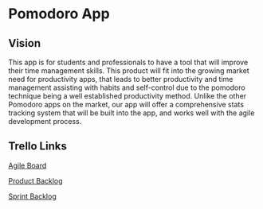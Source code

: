# Pomodoro App

## Vision

This app is for students and professionals to have a tool that will improve their time management skills.  This product will fit into the growing market need for productivity apps, that leads to better productivity and time management assisting with habits and self-control due to the pomodoro technique being a well established productivity method.  Unlike the other Pomodoro apps on the market, our app will offer a comprehensive stats tracking system that will be built into the app, and works well with the agile development process.

## Trello Links

[Agile Board](https://trello.com/b/zlnxmQ9T)

[Product Backlog](https://trello.com/b/ZoABS7mj)

[Sprint Backlog](https://trello.com/b/0LKJRynV)
